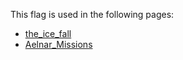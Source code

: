 This flag is used in the following pages:
 - [the_ice_fall](../events/the_ice_fall.md)
 - [Aelnar_Missions](../missions/Aelnar_Missions.md)
